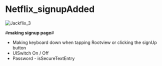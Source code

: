 # Netflix_signupAdded
![Jackflix_3](https://user-images.githubusercontent.com/87454813/177573957-78d6671d-e40a-43c1-995b-3025f3245a2f.gif)

#**making signup page**#

* Making keyboard down when tapping Rootview or clicking the signUp button
* UISwitch On / Off
* Password - isSecureTextEntry
